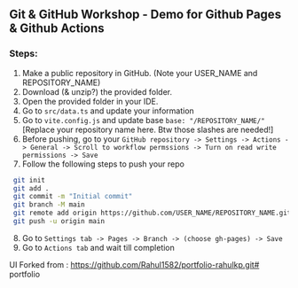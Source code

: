 ## Git & GitHub Workshop - Demo for Github Pages & Github Actions

### Steps:
1. Make a public repository in GitHub. (Note your USER_NAME and REPOSITORY_NAME)
2. Download (& unzip?) the provided folder.
3. Open the provided folder in your IDE.
4. Go to `src/data.ts` and update your information
5. Go to `vite.config.js` and update base
    `base: "/REPOSITORY_NAME/"` [Replace your repository name here. Btw those slashes are needed!]
6. Before pushing, go to your `GitHub repository -> Settings -> Actions -> General -> Scroll to workflow permssions -> Turn on read write permissions -> Save`
7. Follow the following steps to push your repo
```sh
 git init
 git add .
 git commit -m "Initial commit"
 git branch -M main
 git remote add origin https://github.com/USER_NAME/REPOSITORY_NAME.git [Replace USER_NAME & REPOSITORY_NAME]
 git push -u origin main

``` 
8. Go to `Settings tab -> Pages -> Branch -> (choose gh-pages) -> Save`
9. Go to `Actions tab` and wait till completion

UI Forked from : https://github.com/Rahul1582/portfolio-rahulkp.git#   p o r t f o l i o  
 